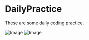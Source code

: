 # DailyPractice
These are some daily coding practice.

![Image](https://w.wallhaven.cc/full/ox/wallhaven-oxv6gl.png "Happy Every Day!")
![Image](https://w.wallhaven.cc/full/96/wallhaven-96w8e8.png "WallPaper")
